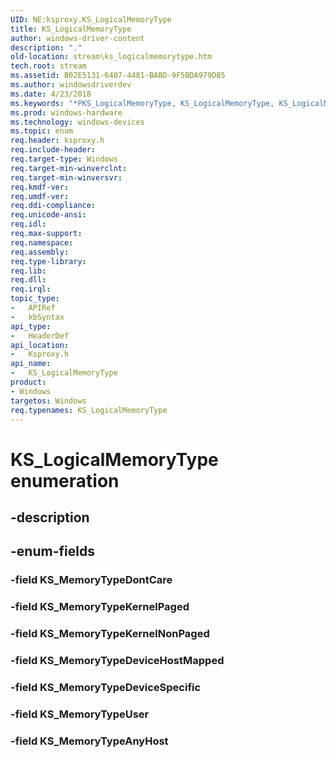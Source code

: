 ```yaml
---
UID: NE:ksproxy.KS_LogicalMemoryType
title: KS_LogicalMemoryType
author: windows-driver-content
description: "."
old-location: stream\ks_logicalmemorytype.htm
tech.root: stream
ms.assetid: B02E5131-6407-4481-BABD-9F5BDA979D85
ms.author: windowsdriverdev
ms.date: 4/23/2018
ms.keywords: "*PKS_LogicalMemoryType, KS_LogicalMemoryType, KS_LogicalMemoryType enumeration [Streaming Media Devices], KS_MemoryTypeAnyHost, KS_MemoryTypeDeviceHostMapped, KS_MemoryTypeDeviceSpecific, KS_MemoryTypeDontCare, KS_MemoryTypeKernelNonPaged, KS_MemoryTypeKernelPaged, KS_MemoryTypeUser, ksproxy/KS_LogicalMemoryType, ksproxy/KS_MemoryTypeAnyHost, ksproxy/KS_MemoryTypeDeviceHostMapped, ksproxy/KS_MemoryTypeDeviceSpecific, ksproxy/KS_MemoryTypeDontCare, ksproxy/KS_MemoryTypeKernelNonPaged, ksproxy/KS_MemoryTypeKernelPaged, ksproxy/KS_MemoryTypeUser, stream.ks_logicalmemorytype"
ms.prod: windows-hardware
ms.technology: windows-devices
ms.topic: enum
req.header: ksproxy.h
req.include-header: 
req.target-type: Windows
req.target-min-winverclnt: 
req.target-min-winversvr: 
req.kmdf-ver: 
req.umdf-ver: 
req.ddi-compliance: 
req.unicode-ansi: 
req.idl: 
req.max-support: 
req.namespace: 
req.assembly: 
req.type-library: 
req.lib: 
req.dll: 
req.irql: 
topic_type:
-	APIRef
-	kbSyntax
api_type:
-	HeaderDef
api_location:
-	Ksproxy.h
api_name:
-	KS_LogicalMemoryType
product:
- Windows
targetos: Windows
req.typenames: KS_LogicalMemoryType
---
```


# KS_LogicalMemoryType enumeration


## -description





## -enum-fields




### -field KS_MemoryTypeDontCare


### -field KS_MemoryTypeKernelPaged


### -field KS_MemoryTypeKernelNonPaged


### -field KS_MemoryTypeDeviceHostMapped


### -field KS_MemoryTypeDeviceSpecific


### -field KS_MemoryTypeUser


### -field KS_MemoryTypeAnyHost


